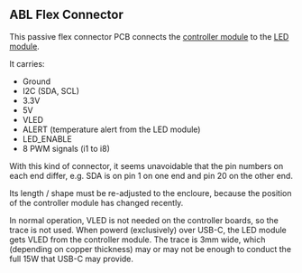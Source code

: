 <!--
SPDX-FileCopyrightText: 2024 Lena Schimmel <mail@lenaschimmel.de>
SPDX-License-Identifier: CC-BY-SA-4.0

[besteLampe!](https://lenaschimmel.de/besteLampe!) © 2024 by [Lena Schimmel](mailto:mail@lenaschimmel.de) is licensed under [CC BY-SA 4.0](http://creativecommons.org/licenses/by-sa/4.0/?ref=chooser-v1)
-->
## ABL Flex Connector
This passive flex connector PCB connects the [controller module](../controller/) to the [LED module](../../ledmodule/LED_Module_E/).

It carries:
 - Ground
 - I2C (SDA, SCL)
 - 3.3V
 - 5V
 - VLED
 - ALERT (temperature alert from the LED module)
 - LED_ENABLE
 - 8 PWM signals (i1 to i8)

With this kind of connector, it seems unavoidable that the pin numbers on each end differ, e.g. SDA is on pin 1 on one end and pin 20 on the other end.

Its length / shape must be re-adjusted to the encloure, because the position of the controller module has changed recently.

In normal operation, VLED is not needed on the controller boards, so the trace is not used. When powerd (exclusively) over USB-C, the LED module gets VLED from the controller module. The trace is 3mm wide, which (depending on copper thickness) may or may not be enough to conduct the full 15W that USB-C may provide.